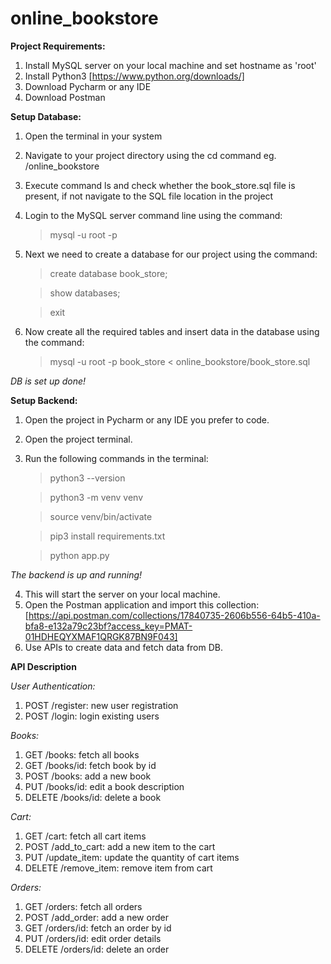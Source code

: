 # online_bookstore

**Project Requirements:**

1. Install MySQL server on your local machine and set hostname as 'root'
2. Install Python3 [https://www.python.org/downloads/]
3. Download Pycharm or any IDE
4. Download Postman

**Setup Database:**

1. Open the terminal in your system
2. Navigate to your project directory using the cd command eg. /online_bookstore
3. Execute command ls and check whether the book_store.sql file is present, if not navigate to the SQL file location in the project
4. Login to the MySQL server command line using the command:
   > mysql -u root -p

5. Next we need to create a database for our project using the command:
   > create database book_store;
   
   > show databases;
   
   > exit

6. Now create all the required tables and insert data in the database using the command:
   > mysql -u root -p book_store < online_bookstore/book_store.sql

*DB is set up done!*

**Setup Backend:**

1. Open the project in Pycharm or any IDE you prefer to code.
2. Open the project terminal.
3. Run the following commands in the terminal:
   > python3 --version

   > python3 -m venv venv

   > source venv/bin/activate

   > pip3 install requirements.txt

   > python app.py

  *The backend is up and running!*

4. This will start the server on your local machine.
5. Open the Postman application and import this collection:
   [https://api.postman.com/collections/17840735-2606b556-64b5-410a-bfa8-e132a79c23bf?access_key=PMAT-01HDHEQYXMAF1QRGK87BN9F043]
6. Use APIs to create data and fetch data from DB.

**API Description**

*User Authentication:*
1. POST /register: new user registration
2. POST /login: login existing users

*Books:*
1. GET /books: fetch all books
2. GET /books/id: fetch book by id
3. POST /books: add a new book
4. PUT /books/id: edit a book description
5. DELETE /books/id: delete a book

*Cart:*
1. GET /cart: fetch all cart items
2. POST /add_to_cart: add a new item to the cart
3. PUT /update_item: update the quantity of cart items
4. DELETE /remove_item: remove item from cart

*Orders:*
1. GET /orders: fetch all orders
2. POST /add_order: add a new order
3. GET /orders/id: fetch an order by id
4. PUT /orders/id: edit order details
5. DELETE /orders/id: delete an order
